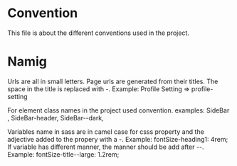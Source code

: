 # Convention

This file is about the different conventions used in the project.

# Namig

Urls are all in small letters. Page urls are generated from their titles. The space in the title is replaced with -. Example: Profile Setting => profile-setting

For element class names in the project used convention. examples: SideBar , SideBar-header, SideBar--dark,

Variables name in sass are in camel case for csss property and the adjective added to the propery with a -. Example: fontSize-heading1: 4rem;
If variable has different manner, the manner should be add after --. Example: fontSize-title--large: 1.2rem;
